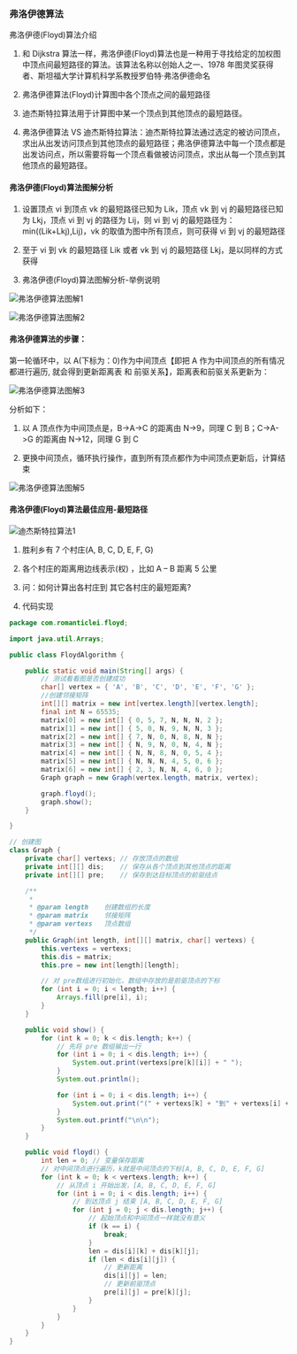 ### 弗洛伊德算法

弗洛伊德(Floyd)算法介绍

1) 和 Dijkstra 算法一样，弗洛伊德(Floyd)算法也是一种用于寻找给定的加权图中顶点间最短路径的算法。该算法名称以创始人之一、1978 年图灵奖获得者、斯坦福大学计算机科学系教授罗伯特·弗洛伊德命名 

2) 弗洛伊德算法(Floyd)计算图中各个顶点之间的最短路径 

3) 迪杰斯特拉算法用于计算图中某一个顶点到其他顶点的最短路径。 

4) 弗洛伊德算法 VS 迪杰斯特拉算法：迪杰斯特拉算法通过选定的被访问顶点，求出从出发访问顶点到其他顶点的最短路径；弗洛伊德算法中每一个顶点都是出发访问点，所以需要将每一个顶点看做被访问顶点，求出从每一个顶点到其他顶点的最短路径。

#### 弗洛伊德(Floyd)算法图解分析

1) 设置顶点 vi 到顶点 vk 的最短路径已知为 Lik，顶点 vk 到 vj 的最短路径已知为 Lkj，顶点 vi 到 vj 的路径为 Lij，则 vi 到 vj 的最短路径为：min((Lik+Lkj),Lij)，vk 的取值为图中所有顶点，则可获得 vi 到 vj 的最短路径 

2) 至于 vi 到 vk 的最短路径 Lik 或者 vk 到 vj 的最短路径 Lkj，是以同样的方式获得

3) 弗洛伊德(Floyd)算法图解分析-举例说明

![弗洛伊德算法图解1](images/弗洛伊德算法图解1.jpg)

![弗洛伊德算法图解2](images/弗洛伊德算法图解2.jpg)

#### 弗洛伊德算法的步骤： 

第一轮循环中，以 A(下标为：0)作为中间顶点【即把 A 作为中间顶点的所有情况都进行遍历, 就会得到更新距离表 和 前驱关系】，距离表和前驱关系更新为：

![弗洛伊德算法图解3](images/弗洛伊德算法图解3.jpg)

分析如下： 

1) 以 A 顶点作为中间顶点是，B->A->C 的距离由 N->9，同理 C 到 B；C->A->G 的距离由 N->12，同理 G 到 C

2) 更换中间顶点，循环执行操作，直到所有顶点都作为中间顶点更新后，计算结束

![弗洛伊德算法图解5](images/弗洛伊德算法图解5.jpg)



#### 弗洛伊德(Floyd)算法最佳应用-最短路径

![迪杰斯特拉算法1](images/迪杰斯特拉算法1.jpg)

1) 胜利乡有 7 个村庄(A, B, C, D, E, F, G) 

2) 各个村庄的距离用边线表示(权) ，比如 A – B 距离 5 公里 

3) 问：如何计算出各村庄到 其它各村庄的最短距离? 

4) 代码实现

```java
package com.romanticlei.floyd;

import java.util.Arrays;

public class FloydAlgorithm {

    public static void main(String[] args) {
        // 测试看看图是否创建成功
        char[] vertex = { 'A', 'B', 'C', 'D', 'E', 'F', 'G' };
        //创建邻接矩阵
        int[][] matrix = new int[vertex.length][vertex.length];
        final int N = 65535;
        matrix[0] = new int[] { 0, 5, 7, N, N, N, 2 };
        matrix[1] = new int[] { 5, 0, N, 9, N, N, 3 };
        matrix[2] = new int[] { 7, N, 0, N, 8, N, N };
        matrix[3] = new int[] { N, 9, N, 0, N, 4, N };
        matrix[4] = new int[] { N, N, 8, N, 0, 5, 4 };
        matrix[5] = new int[] { N, N, N, 4, 5, 0, 6 };
        matrix[6] = new int[] { 2, 3, N, N, 4, 6, 0 };
        Graph graph = new Graph(vertex.length, matrix, vertex);

        graph.floyd();
        graph.show();
    }

}

// 创建图
class Graph {
    private char[] vertexs; // 存放顶点的数组
    private int[][] dis;    // 保存从各个顶点到其他顶点的距离
    private int[][] pre;    // 保存到达目标顶点的前驱结点

    /**
     *
     * @param length    创建数组的长度
     * @param matrix    邻接矩阵
     * @param vertexs   顶点数组
     */
    public Graph(int length, int[][] matrix, char[] vertexs) {
        this.vertexs = vertexs;
        this.dis = matrix;
        this.pre = new int[length][length];

        // 对 pre数组进行初始化，数组中存放的是前驱顶点的下标
        for (int i = 0; i < length; i++) {
            Arrays.fill(pre[i], i);
        }
    }

    public void show() {
        for (int k = 0; k < dis.length; k++) {
            // 先将 pre 数组输出一行
            for (int i = 0; i < dis.length; i++) {
                System.out.print(vertexs[pre[k][i]] + " ");
            }
            System.out.println();

            for (int i = 0; i < dis.length; i++) {
                System.out.print("(" + vertexs[k] + "到" + vertexs[i] + "的最短路径是" + dis[k][i] + ")");
            }
            System.out.printf("\n\n");
        }
    }

    public void floyd() {
        int len = 0; // 变量保存距离
        // 对中间顶点进行遍历，k就是中间顶点的下标[A, B, C, D, E, F, G]
        for (int k = 0; k < vertexs.length; k++) {
            // 从顶点 i 开始出发，[A, B, C, D, E, F, G]
            for (int i = 0; i < dis.length; i++) {
                // 到达顶点 j 结束 [A, B, C, D, E, F, G]
                for (int j = 0; j < dis.length; j++) {
                    // 起始顶点和中间顶点一样就没有意义
                    if (k == i) {
                        break;
                    }
                    len = dis[i][k] + dis[k][j];
                    if (len < dis[i][j]) {
                        // 更新距离
                        dis[i][j] = len;
                        // 更新前驱顶点
                        pre[i][j] = pre[k][j];
                    }
                }
            }
        }
    }
}
```


